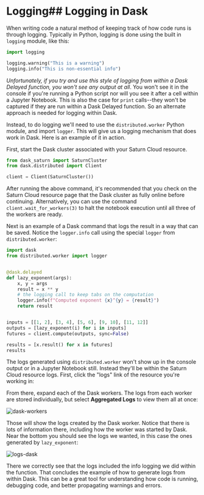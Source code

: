 # Logging## Logging in Dask

When writing code a natural method of keeping track of how code runs is through logging. Typically in Python, logging is done using the built in `logging` module, like this:


```python
import logging

logging.warning("This is a warning")
logging.info("This is non-essential info")
```

_Unfortunately, if you try and use this style of logging from within a Dask Delayed function, you won't see any output at all_. You won't see it in the console if you're running a Python script nor will you see it after a cell within a Jupyter Notebook. This is also the case for `print` calls--they won't be captured if they are run within a Dask Delayed function. So an alternate approach is needed for logging within Dask.

Instead, to do logging we'll need to use the `distributed.worker` Python module, and import `logger`. This will give us a logging mechanism that does work in Dask. Here is an example of it in action. 

First, start the Dask cluster associated with your Saturn Cloud resource.


```python
from dask_saturn import SaturnCluster
from dask.distributed import Client

client = Client(SaturnCluster())
```

After running the above command, it's recommended that you check on the Saturn Cloud resource page that the Dask cluster as fully online before continuing. Alternatively, you can use the command `client.wait_for_workers(3)` to halt the notebook execution until all three of the workers are ready.

Next is an example of a Dask command that logs the result in a way that can be saved. Notice the `logger.info` call using the special `logger` from `distributed.worker`:


```python
import dask
from distributed.worker import logger


@dask.delayed
def lazy_exponent(args):
    x, y = args
    result = x ** y
    # the logging call to keep tabs on the computation
    logger.info(f"Computed exponent {x}^{y} = {result}")
    return result


inputs = [[1, 2], [3, 4], [5, 6], [9, 10], [11, 12]]
outputs = [lazy_exponent(i) for i in inputs]
futures = client.compute(outputs, sync=False)

results = [x.result() for x in futures]
results
```

The logs generated using `distributed.worker` won't show up in the console output or in a Jupyter Notebook still. Instead they'll be within the Saturn Cloud resource logs. First, click the "logs" link of the resource you're working in:



From there, expand each of the Dask workers. The logs from each worker are stored individually, but select **Aggregated Logs** to view them all at once:

![dask-workers](https://saturn-public-assets.s3.us-east-2.amazonaws.com/example-resources/dask-workspace.png "doc-image")

Those will show the logs created by the Dask worker. Notice that there is lots of information there, including how the worker was started by Dask. Near the bottom you should see the logs we wanted, in this case the ones generated by `lazy_exponent`:

![logs-dask](https://saturn-public-assets.s3.us-east-2.amazonaws.com/example-resources/logs-dask.png "doc-image")

There we correctly see that the logs included the info logging we did within the function. That concludes the example of how to generate logs from within Dask. This can be a great tool for understanding how code is running, debugging code, and better propagating warnings and errors.
